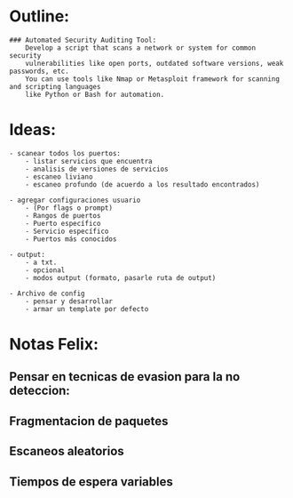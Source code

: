 # Outline:
    ### Automated Security Auditing Tool:
        Develop a script that scans a network or system for common security
        vulnerabilities like open ports, outdated software versions, weak passwords, etc.
        You can use tools like Nmap or Metasploit framework for scanning and scripting languages 
        like Python or Bash for automation.


# Ideas:
    - scanear todos los puertos:
        - listar servicios que encuentra
        - analisis de versiones de servicios
        - escaneo liviano
        - escaneo profundo (de acuerdo a los resultado encontrados)

    - agregar configuraciones usuario
        - (Por flags o prompt)
        - Rangos de puertos
        - Puerto específico
        - Servicio específico
        - Puertos más conocidos

    - output:
        - a txt.
        - opcional 
        - modos output (formato, pasarle ruta de output)

    - Archivo de config
        - pensar y desarrollar
        - armar un template por defecto

# Notas Felix:
## Pensar en tecnicas de evasion para la no deteccion:
## Fragmentacion de paquetes
## Escaneos aleatorios
## Tiempos de espera variables


